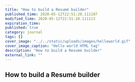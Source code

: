 ```yaml
---
title: "How to build a Resumé builder"
published_time: 2020-05-12T22:51:28.111107
modified_time: 2020-05-12T22:51:28.111113
expiration_time: 
published: true
category: journal
tags: []
cover_image: "../../static/uploads/images/helloworld.gif"
cover_image_caption: "Hello world HTML tag"
description: "How to build a Resumé builder"
external_link: ""
---
```


## How to build a Resumé builder

